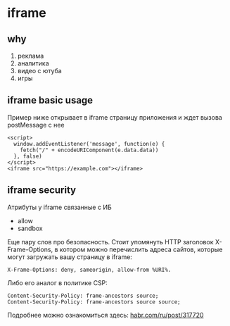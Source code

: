 # iframe

## why

1. реклама
2. аналитика
3. видео с ютуба
4. игры

## iframe basic usage

Пример ниже открывает в iframe страницу приложения и ждет вызова postMessage с нее

```markup
<script>
  window.addEventListener('message', function(e) {
    fetch("/" + encodeURIComponent(e.data.data))
  }, false)
</script>
<iframe src="https://example.com"></iframe>
```

## iframe security

Атрибуты у iframe связанные с ИБ

* allow
* sandbox

Еще пару слов про безопасность. Стоит упомянуть HTTP заголовок X-Frame-Options, в котором можно перечислить адреса сайтов, которые могут загружать вашу страницу в iframe:

```
X-Frame-Options: deny, sameorigin, allow-from %URI%.
```

Либо его аналог в политике CSP:

```
Content-Security-Policy: frame-ancestors source;
Content-Security-Policy: frame-ancestors source source;
```

Подробнее можно ознакомиться здесь: [habr.com/ru/post/317720](https://habr.com/ru/post/317720/)
